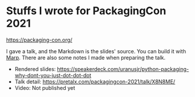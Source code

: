 # Stuffs I wrote for PackagingCon 2021

https://packaging-con.org/

I gave a talk, and the Markdown is the slides' source. You can build it with [Marp].
There are also some notes I made when preparing the talk.

* Rendered slides: https://speakerdeck.com/uranusjr/python-packaging-why-dont-you-just-dot-dot-dot
* Talk detail: https://pretalx.com/packagingcon-2021/talk/X8N8ME/
* Video: Not published yet

[Marp]: https://marp.app/

